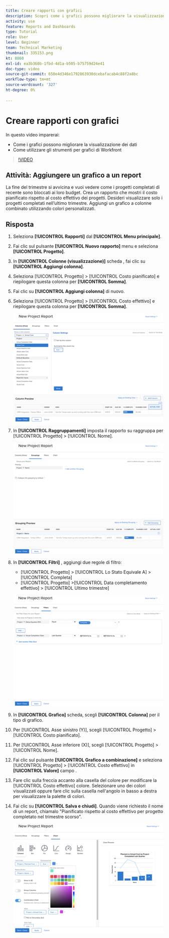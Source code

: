 ```yaml
---
title: Creare rapporti con grafici
description: Scopri come i grafici possono migliorare la visualizzazione dei dati e come utilizzare gli strumenti per grafici in Workfront.
activity: use
feature: Reports and Dashboards
type: Tutorial
role: User
level: Beginner
team: Technical Marketing
thumbnail: 335153.png
kt: 8860
exl-id: ea3b360b-1fbd-4d1a-b505-b75759d24e41
doc-type: video
source-git-commit: 650e4d346e1792863930dcebafacab4c88f2a8bc
workflow-type: tm+mt
source-wordcount: '327'
ht-degree: 0%

---
```


# Creare rapporti con grafici

In questo video imparerai:

* Come i grafici possono migliorare la visualizzazione dei dati
* Come utilizzare gli strumenti per grafici di Workfront

>[!VIDEO](https://video.tv.adobe.com/v/335155/?quality=12&learn=on)

## Attività: Aggiungere un grafico a un report

La fine del trimestre si avvicina e vuoi vedere come i progetti completati di recente sono bloccati ai loro budget. Crea un rapporto che mostri il costo pianificato rispetto al costo effettivo dei progetti. Desideri visualizzare solo i progetti completati nell’ultimo trimestre. Aggiungi un grafico a colonne combinato utilizzando colori personalizzati.

## Risposta

1. Seleziona **[!UICONTROL Rapporti]** dal **[!UICONTROL Menu principale]**.
1. Fai clic sul pulsante **[!UICONTROL Nuovo rapporto]** menu e seleziona **[!UICONTROL Progetto]**.
1. In **[!UICONTROL Colonne (visualizzazione)]** scheda , fai clic su **[!UICONTROL Aggiungi colonna]**.
1. Seleziona [!UICONTROL Progetto] > [!UICONTROL Costo pianificato] e riepilogare questa colonna per **[!UICONTROL Somma]**.
1. Fai clic su **[!UICONTROL Aggiungi colonna]** di nuovo.
1. Seleziona [!UICONTROL Progetto] > [!UICONTROL Costo effettivo] e riepilogare questa colonna per **[!UICONTROL Somma]**.

   ![Immagine della schermata per aggiungere colonne a un report](assets/chart-report-columns.png)

1. In **[!UICONTROL Raggruppamenti]** imposta il rapporto su raggruppa per [!UICONTROL Progetto] > [!UICONTROL Nome].

   ![Immagine della schermata per aggiungere raggruppamenti a un rapporto](assets/chart-report-groupings.png)

1. In **[!UICONTROL Filtri]** , aggiungi due regole di filtro:

   * [!UICONTROL Progetto] > [!UICONTROL Lo Stato Equivale A] > [!UICONTROL Completa]
   * [!UICONTROL Progetto] >[!UICONTROL  Data completamento effettivo] > [!UICONTROL Ultimo trimestre]

   ![Immagine della schermata per aggiungere filtri a un rapporto](assets/chart-report-filters.png)

1. In **[!UICONTROL Grafico]** scheda, scegli **[!UICONTROL Colonna]** per il tipo di grafico.
1. Per [!UICONTROL Asse sinistro (Y)], scegli [!UICONTROL Progetto] > [!UICONTROL Costo pianificato].
1. Per [!UICONTROL Asse inferiore (X)], scegli [!UICONTROL Progetto] > [!UICONTROL Nome].
1. Fai clic sul pulsante **[!UICONTROL Grafico a combinazione]** e seleziona [!UICONTROL Progetto] > [!UICONTROL Costo effettivo] in **[!UICONTROL Valore]** campo .
1. Fare clic sulla freccia accanto alla casella del colore per modificare la [!UICONTROL Costo effettivo] colore. Selezionare uno dei colori visualizzati oppure fare clic sulla casella nell&#39;angolo in basso a destra per visualizzare la palette di colori.
1. Fai clic su **[!UICONTROL Salva e chiudi]**. Quando viene richiesto il nome di un report, chiamalo &quot;Pianificato rispetto al costo effettivo per progetto completato nel trimestre scorso&quot;.

   ![Immagine della schermata per aggiungere un grafico a un report](assets/chart-report-chart.png)

